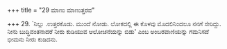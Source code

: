 +++
title = "29 ಮಾಣು ಮಾಣುತ್ತರವ"

+++
29. `ನಿಲ್ಲು .ಉತ್ತರಕೊಡು. ಮುಂದೆ ನೋಡು. ಲೋಕದಲ್ಲಿ ಈ ಕೊಳವು ಮೊದಲಿನಿಂದಲೂ ನನಗೆ ಸೇರಿದ್ದು. ನೀನು ಬುದ್ಧಿವಂತನಾದರೆ ನೀರು ಕುಡಿಯುವ ಆಲೋಚನೆಯನ್ನು ಬಿಡು' ಎಂಬ ಅಂಬರವಾಣಿಯನ್ನು ಗಮನಿಸದೆ ಭೀಮನು ನೀರು ಕುಡಿದನು.